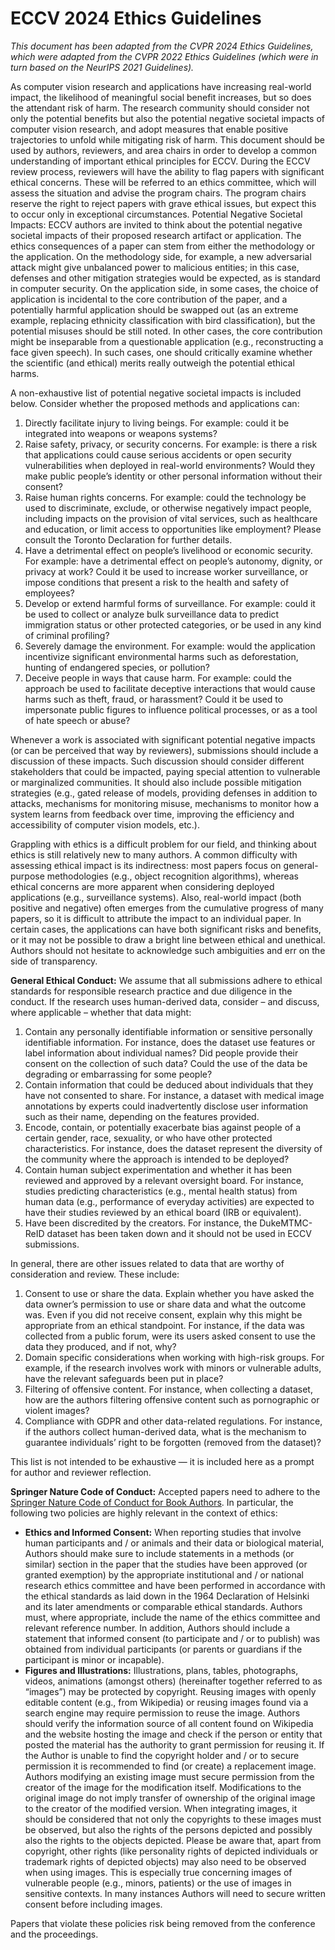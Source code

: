 # ECCV 2024 Ethics Guidelines

*This document has been adapted from the CVPR 2024 Ethics Guidelines, which were adapted from the CVPR 2022 Ethics Guidelines (which were in turn based on the NeurIPS 2021 Guidelines).*

As computer vision research and applications have increasing real-world impact, the likelihood of meaningful social benefit increases, but so does the attendant risk of harm. The research community should consider not only the potential benefits but also the potential negative societal impacts of computer vision research, and adopt measures that enable positive trajectories to unfold while mitigating risk of harm. This document should be used by authors, reviewers, and area chairs in order to develop a common understanding of important ethical principles for ECCV.
During the ECCV review process, reviewers will have the ability to flag papers with significant ethical concerns. These will be referred to an ethics committee, which will assess the situation and advise the program chairs. The program chairs reserve the right to reject papers with grave ethical issues, but expect this to occur only in exceptional circumstances.
Potential Negative Societal Impacts: ECCV authors are invited to think about the potential negative societal impacts of their proposed research artifact or application. The ethics consequences of a paper can stem from either the methodology or the application. On the methodology side, for example, a new adversarial attack might give unbalanced power to malicious entities; in this case, defenses and other mitigation strategies would be expected, as is standard in computer security. On the application side, in some cases, the choice of application is incidental to the core contribution of the paper, and a potentially harmful application should be swapped out (as an extreme example, replacing ethnicity classification with bird classification), but the potential misuses should be still noted. In other cases, the core contribution might be inseparable from a questionable application (e.g., reconstructing a face given speech). In such cases, one should critically examine whether the scientific (and ethical) merits really outweigh the potential ethical harms.

A non-exhaustive list of potential negative societal impacts is included below. Consider whether the proposed methods and applications can:
1. Directly facilitate injury to living beings. For example: could it be integrated into weapons or weapons systems?
1. Raise safety, privacy, or security concerns. For example: is there a risk that applications could cause serious accidents or open security vulnerabilities when deployed in real-world environments? Would they make public people’s identity or other personal information without their consent?
1. Raise human rights concerns. For example: could the technology be used to discriminate, exclude, or otherwise negatively impact people, including impacts on the provision of vital services, such as healthcare and education, or limit access to opportunities like employment? Please consult the Toronto Declaration for further details.
1. Have a detrimental effect on people’s livelihood or economic security. For example: have a detrimental effect on people’s autonomy, dignity, or privacy at work? Could it be used to increase worker surveillance, or impose conditions that present a risk to the health and safety of employees?
1. Develop or extend harmful forms of surveillance. For example: could it be used to collect or analyze bulk surveillance data to predict immigration status or other protected categories, or be used in any kind of criminal profiling?
1. Severely damage the environment. For example: would the application incentivize significant environmental harms such as deforestation, hunting of endangered species, or pollution?
1. Deceive people in ways that cause harm. For example: could the approach be used to facilitate deceptive interactions that would cause harms such as theft, fraud, or harassment? Could it be used to impersonate public figures to influence political processes, or as a tool of hate speech or abuse?

Whenever a work is associated with significant potential negative impacts (or can be perceived that way by reviewers), submissions should include a discussion of these impacts. Such discussion should consider different stakeholders that could be impacted, paying special attention to vulnerable or marginalized communities. It should also include possible mitigation strategies (e.g., gated release of models, providing defenses in addition to attacks, mechanisms for monitoring misuse, mechanisms to monitor how a system learns from feedback over time, improving the efficiency and accessibility of computer vision models, etc.).

Grappling with ethics is a difficult problem for our field, and thinking about ethics is still relatively new to many authors. A common difficulty with assessing ethical impact is its indirectness: most papers focus on general-purpose methodologies (e.g., object recognition algorithms), whereas ethical concerns are more apparent when considering deployed applications (e.g., surveillance systems). Also, real-world impact (both positive and negative) often emerges from the cumulative progress of many papers, so it is difficult to attribute the impact to an individual paper. In certain cases, the applications can have both significant risks and benefits, or it may not be possible to draw a bright line between ethical and unethical. Authors should not hesitate to acknowledge such ambiguities and err on the side of transparency.

**General Ethical Conduct:** We assume that all submissions adhere to ethical standards for responsible research practice and due diligence in the conduct.
If the research uses human-derived data, consider – and discuss, where applicable – whether that data might:
1. Contain any personally identifiable information or sensitive personally identifiable information. For instance, does the dataset use features or label information about individual names? Did people provide their consent on the collection of such data? Could the use of the data be degrading or embarrassing for some people?
1. Contain information that could be deduced about individuals that they have not consented to share. For instance, a dataset with medical image annotations by experts could inadvertently disclose user information such as their name, depending on the features provided.
1. Encode, contain, or potentially exacerbate bias against people of a certain gender, race, sexuality, or who have other protected characteristics. For instance, does the dataset represent the diversity of the community where the approach is intended to be deployed?
1. Contain human subject experimentation and whether it has been reviewed and approved by a relevant oversight board. For instance, studies predicting characteristics (e.g., mental health status) from human data (e.g., performance of everyday activities) are expected to have their studies reviewed by an ethical board (IRB or equivalent).
1. Have been discredited by the creators. For instance, the DukeMTMC-ReID dataset has been taken down and it should not be used in ECCV submissions.

In general, there are other issues related to data that are worthy of consideration and review. These include:
1. Consent to use or share the data. Explain whether you have asked the data owner’s permission to use or share data and what the outcome was. Even if you did not receive consent, explain why this might be appropriate from an ethical standpoint. For instance, if the data was collected from a public forum, were its users asked consent to use the data they produced, and if not, why?
1. Domain specific considerations when working with high-risk groups. For example, if the research involves work with minors or vulnerable adults, have the relevant safeguards been put in place?
1. Filtering of offensive content. For instance, when collecting a dataset, how are the authors filtering offensive content such as pornographic or violent images?
1. Compliance with GDPR and other data-related regulations. For instance, if the authors collect human-derived data, what is the mechanism to guarantee individuals’ right to be forgotten (removed from the dataset)?

This list is not intended to be exhaustive — it is included here as a prompt for author and reviewer reflection.

**Springer Nature Code of Conduct:** Accepted papers need to adhere to the [Springer Nature Code of Conduct for Book Authors](https://www.springernature.com/gp/authors/book-authors-code-of-conduct). In particular, the following two policies are highly relevant in the context of ethics:
* **Ethics and Informed Consent:** When reporting studies that involve human participants and / or animals and their data or biological material, Authors should make sure to include statements in a methods (or similar) section in the paper that the studies have been approved (or granted exemption) by the appropriate institutional and / or national research ethics committee and have been performed in accordance with the ethical standards as laid down in the 1964 Declaration of Helsinki and its later amendments or comparable ethical standards. Authors must, where appropriate, include the name of the ethics committee and relevant reference number. In addition, Authors should include a statement that informed consent (to participate and / or to publish) was obtained from individual participants (or parents or guardians if the participant is minor or incapable).
* **Figures and Illustrations:** Illustrations, plans, tables, photographs, videos, animations (amongst others) (hereinafter together referred to as “images”) may be protected by copyright. Reusing images with openly editable content (e.g., from Wikipedia) or reusing images found via a search engine may require permission to reuse the image. Authors should verify the information source of all content found on Wikipedia and the website hosting the image and check if the person or entity that posted the material has the authority to grant permission for reusing it. If the Author is unable to find the copyright holder and / or to secure permission it is recommended to find (or create) a replacement image.
  Authors modifying an existing image must secure permission from the creator of the image for the modification itself. Modifications to the original image do not imply transfer of ownership of the original image to the creator of the modified version. When integrating images, it should be considered that not only the copyrights to these images must be observed, but also the rights of the persons depicted and possibly also the rights to the objects depicted. Please be aware that, apart from copyright, other rights (like personality rights of depicted individuals or trademark rights of depicted objects) may also need to be observed when using images. This is especially true concerning images of vulnerable people (e.g., minors, patients) or the use of images in sensitive contexts. In many instances Authors will need to secure written consent before including images.

Papers that violate these policies risk being removed from the conference and the proceedings.
